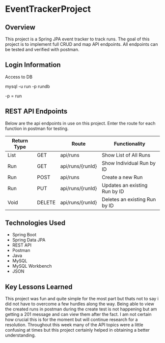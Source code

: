 # EventTrackerProject

## Overview
This project is a Spring JPA event tracker to track runs. The goal of this project is to implement full CRUD and map API endpoints. All endpoints can be tested and verified with postman.

## Login Information
Access to DB

mysql -u run -p rundb

-p = run


## REST API Endpoints

Below are the api endpoints in use on this project. Enter the route for each function in postman for testing.

|Return Type   |        | Route    | Functionality |
|----------|-------------|--------|-------------|
| List<Run> | GET  | api/runs | Show List of All Runs |
| Run | GET | api/runs/{runId} | Show Individual Run by ID |
| Run | POST | api/runs | Create a new Run |
| Run | PUT | api/runs/{runId} | Updates an existing Run by ID |
| Void | DELETE | api/runs/{runId} | Deletes an existing Run by ID |


## Technologies Used
* Spring Boot
* Spring Data JPA
* REST API
* Postman
* Java
* MySQL
* MySQL Workbench
* JSON

## Key Lessons Learned
This project was fun and quite simple for the most part but thats not to say i did not have to overcome a few hurdles along the way. Being able to view the created runs in postman during the create test is not happening but am getting a 201 message and can view them after the fact. I am not certain how crucial this is for the moment but will continue research for a resolution. Throughout this week many of the API topics were a little confusing at times but this project certainly helped in obtaining a better understanding.
